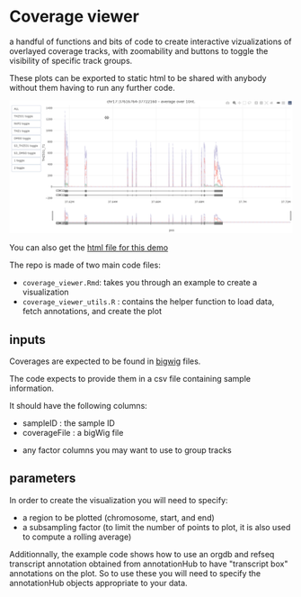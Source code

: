 # Coverage viewer

a handful of functions and bits of code to create interactive vizualizations of overlayed coverage tracks, with zoomability and buttons to toggle the visibility of specific track groups.

These plots can be exported to static html to be shared with anybody without them having to run any further code.


![a gif demonstrating the coverage viewer](coverage_viewer_demo.gif)


You can also get the [html file for this demo](example_viz.html)

The repo is made of two main code files:

 * `coverage_viewer.Rmd`: takes you through an example to create a visualization 
 * `coverage_viewer_utils.R` : contains the helper function to load data, fetch annotations, and create the plot

## inputs

Coverages are expected to be found in [bigwig](https://genome.ucsc.edu/goldenPath/help/bigWig.html) files.

The code expects to provide them in a csv file containing sample information.

It should have the following columns:

 * sampleID : the sample ID
 * coverageFile : a bigWig file

+ any factor columns you may want to use to group tracks 

## parameters

In order to create the visualization you will need to specify:

 * a region to be plotted (chromosome, start, and end)
 * a subsampling factor (to limit the number of points to plot, it is also used to compute a rolling average)

Additionnally, the example code shows how to use an orgdb and refseq transcript annotation obtained from annotationHub to have "transcript box" annotations on the plot.
So to use these you will need to specify the annotationHub objects appropriate to your data.








